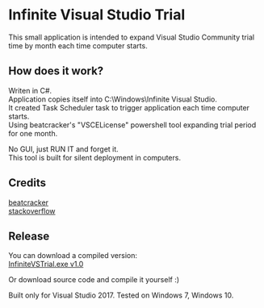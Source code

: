 # Infinite Visual Studio Trial

This small application is intended to expand Visual Studio Community trial time by month each time computer starts.

## How does it work?

Writen in C#.\
Application copies itself into C:\Windows\Infinite Visual Studio.\
It created Task Scheduler task to trigger application each time computer starts.\
Using beatcracker's "VSCELicense" powershell tool expanding trial period for one month.

No GUI, just RUN IT and forget it.\
This tool is built for silent deployment in computers.


## Credits

[beatcracker](https://github.com/beatcracker/VSCELicense)\
[stackoverflow](https://stackoverflow.com/questions/43390466/visual-studio-community-is-a-30-day-trial/45487903#45487903)


## Release

You can download a compiled version:\
[InfiniteVSTrial.exe v1.0](https://github.com/tomasvanagas/InfiniteVisualStudioTrial/releases/download/1.0/InfiniteVSTrial.exe)

Or download source code and compile it yourself :)

Built only for Visual Studio 2017.
Tested on Windows 7, Windows 10.

